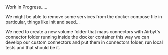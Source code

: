 Work In Progress.....

We might be able to remove some services from the docker compose file
in particular, things like init and seed...

We need to create a new volume folder that maps connectors with Airbyt's connector folder running inside the docker container 
this way we can develop our custom connectors and put them in connectors folder, run local tests and that should be it.

